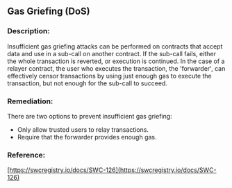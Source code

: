 ## Gas Griefing (DoS)

### Description:

Insufficient gas griefing attacks can be performed on contracts that accept data and use in a sub-call on another contract. If the sub-call fails, either the whole transaction is reverted, or execution is continued. In the case of a relayer contract, the user who executes the transaction, the 'forwarder', can effectively censor transactions by using just enough gas to execute the transaction, but not enough for the sub-call to succeed.

### Remediation:

There are two options to prevent insufficient gas griefing:

- Only allow trusted users to relay transactions.
- Require that the forwarder provides enough gas.

### Reference:

[https://swcregistry.io/docs/SWC-126](https://swcregistry.io/docs/SWC-126)